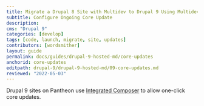 ```yaml
---
title: Migrate a Drupal 8 Site with Multidev to Drupal 9 Using Multidev
subtitle: Configure Ongoing Core Update
description: 
cms: "Drupal 9"
categories: [develop]
tags: [code, launch, migrate, site, updates]
contributors: [wordsmither]
layout: guide
permalink: docs/guides/drupal-9-hosted-md/core-updates
anchorid: core-updates
editpath: drupal-9/drupal-9-hosted-md/09-core-updates.md
reviewed: "2022-05-03"
---
```


Drupal 9 sites on Pantheon use [Integrated Composer](/guides/integrated-composer) to allow one-click core updates.

<partial file="drupal-9/core-updates-partial.md" />
